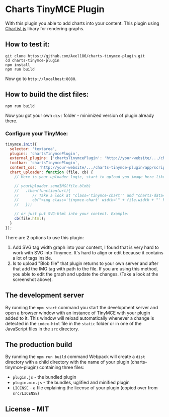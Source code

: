 # Charts TinyMCE Plugin

With this plugin you able to add charts into your content.
This plugin using [Chartist.js](https://gionkunz.github.io/chartist-js/) libary for rendering graphs.

## How to test it:

```
git clone https://github.com/Axel186/charts-tinymce-plugin.git
cd charts-tinymce-plugin
npm install
npm run build
```

Now go to `http://localhost:8080`.

## How to build the dist files:

```
npm run build
```

Now you got your own `dist` folder - minimized version of plugin already there.

### Configure your TinyMce:

```Javascript
tinymce.init({
  selector: 'textarea',
  plugins: 'chartsTinymcePlugin',
  external_plugins: {'chartsTinymcePlugin': 'http://your-website/.../charts-tinymce-plugin/plugin.js'}, // Add plugin to Tinymce
  toolbar: 'chartsTinymcePlugin',
  content_css: 'http://your-website/.../charts-tinymce-plugin/app/scripts/chartist/chartist.css', // Add chartist styles or use your own.
  chart_uploader: function (file, cb) {
    // Here is your uploader logic, start to upload you image here like that:

    // yourUploader.sendIMG(file.blob)
    //   .then(function(url){
    //      // Take a look at "class='tinymce-chart'" and "charts-data='" + file.chartsData + "'", it is really important to keep it in the tag - that's way you able to edit your graph.
    //      cb("<img class='tinymce-chart' width='" + file.width + "' height='" + file.height + "' src='" + url + "' charts-data='" + file.chartsData + "' />");
    //   });

    // or just put SVG-html into your content. Example:
    cb(file.html);
  }
});
```

There are 2 options to use this plugin:

1. Add SVG tag width graph into your content, I found that is very hard to work with SVG into Tinymce. It's hard to align or edit because it contains a lot of tags inside.
2. Is to upload "Blob file" that plugin returns to your own server and after that add the IMG tag with path to the file. If you are using this method, you able to edit the graph and update the changes. (Take a look at the screenshot above).

## The development server

By running the `npm start` command you start the development server and open a browser window with an instance of TinyMCE with your plugin added to it. This window will reload automatically whenever a change is detected in the `index.html` file in the `static` folder or in one of the JavaScript files in the `src` directory.

## The production build

By running the `npm run build` command Webpack will create a `dist` directory with a child directory with the name of your plugin (charts-tinymce-plugin) containing three files:

* `plugin.js` - the bundled plugin
* `plugin.min.js` - the bundles, uglified and minified plugin
* `LICENSE` - a file explaining the license of your plugin (copied over from `src/LICENSE`) 

## License - MIT
